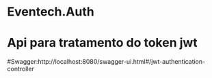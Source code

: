 # Eventech.Auth
# Api para tratamento do token jwt

#Swagger:http://localhost:8080/swagger-ui.html#/jwt-authentication-controller
